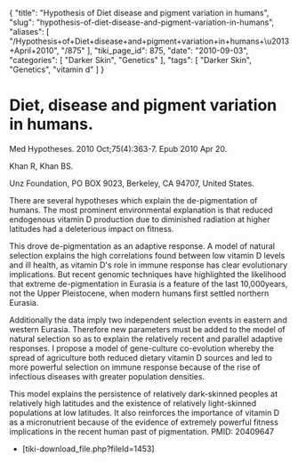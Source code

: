 {
    "title": "Hypothesis of Diet disease and pigment variation in humans",
    "slug": "hypothesis-of-diet-disease-and-pigment-variation-in-humans",
    "aliases": [
        "/Hypothesis+of+Diet+disease+and+pigment+variation+in+humans+\u2013+April+2010",
        "/875"
    ],
    "tiki_page_id": 875,
    "date": "2010-09-03",
    "categories": [
        "Darker Skin",
        "Genetics"
    ],
    "tags": [
        "Darker Skin",
        "Genetics",
        "vitamin d"
    ]
}


# Diet, disease and pigment variation in humans.

Med Hypotheses. 2010 Oct;75(4):363-7. Epub 2010 Apr 20.

Khan R, Khan BS.

Unz Foundation, PO BOX 9023, Berkeley, CA 94707, United States.

There are several hypotheses which explain the de-pigmentation of humans. The most prominent environmental explanation is that reduced endogenous vitamin D production due to diminished radiation at higher latitudes had a deleterious impact on fitness. 

This drove de-pigmentation as an adaptive response. A model of natural selection explains the high correlations found between low vitamin D levels and ill health, as vitamin D's role in immune response has clear evolutionary implications. But recent genomic techniques have highlighted the likelihood that extreme de-pigmentation in Eurasia is a feature of the last 10,000years, not the Upper Pleistocene, when modern humans first settled northern Eurasia. 

Additionally the data imply two independent selection events in eastern and western Eurasia. Therefore new parameters must be added to the model of natural selection so as to explain the relatively recent and parallel adaptive responses. I propose a model of gene-culture co-evolution whereby the spread of agriculture both reduced dietary vitamin D sources and led to more powerful selection on immune response because of the rise of infectious diseases with greater population densities. 

This model explains the persistence of relatively dark-skinned peoples at relatively high latitudes and the existence of relatively light-skinned populations at low latitudes. It also reinforces the importance of vitamin D as a micronutrient because of the evidence of extremely powerful fitness implications in the recent human past of pigmentation. PMID: 20409647

* <span>[tiki-download_file.php?fileId=1453]</span>